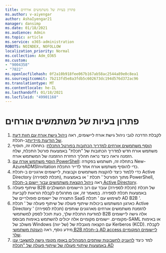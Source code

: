 ```yaml
---
title: פתרון בעיות של משתמשים אורחים
ms.author: v-aiyengar
author: AshaIyengar21
manager: dansimp
ms.date: 01/18/2021
ms.audience: Admin
ms.topic: article
ms.service: o365-administration
ROBOTS: NOINDEX, NOFOLLOW
localization_priority: Normal
ms.collection: Adm_O365
ms.custom:
- "9004358"
- "7822"
ms.openlocfilehash: 0f2a10b918fee067b167ab58ac2544a89e0c8ea1
ms.sourcegitcommit: 7b213fd5e8a3fdb5c602673dc194d576d372ac96
ms.translationtype: MT
ms.contentlocale: he-IL
ms.lasthandoff: 01/18/2021
ms.locfileid: "49901168"
---
```

# <a name="troubleshoot-guest-user-issues"></a>פתרון בעיות של משתמשים אורחים

1. לקבלת הדרכה לגבי ניהול גישת אורח ליישומים, ראה [ניהול גישת אורח עם חוות דעת של הודעות מיידיות](https://docs.microsoft.com/azure/active-directory/governance/manage-guest-access-with-access-reviews)ב-תכלת.
1. [הוסף משתמשים אורחים למדריך הכתובות בפורטל התכלת](https://docs.microsoft.com/azure/active-directory/external-identities/b2b-quickstart-add-guest-users-portal): בתחלה זה, תוסיף משתמש אורח חדש למדריך הכתובות של "תכלת" באמצעות פורטל התכלת, שלח הזמנה וראה כיצד נראה תהליך החזרת ההזמנה של המשתמש אורח.
1. [הוסף משתמש אורח עם PowerShell](https://docs.microsoft.com/azure/active-directory/external-identities/b2b-quickstart-invite-powershell): בתחלה זה, תשתמש בפקודה New-AzureADMSInvitation כדי להוסיף משתמש אורח אחד לדייר התכלת.
1. כדי ללמוד כיצד להקצות משתמשים וקבוצות, ליישומים ארגוניים ב-תכלת Active Directory (תכלת לספירה), מתוך הפורטל ' תכלת ' או באמצעות PowerShell, ראה [ניהול הקצאת משתמשים עבור יישום ב-תכלת Active Directory](https://docs.microsoft.com/azure/active-directory/manage-apps/assign-user-or-group-access-portal). 
1. שיתוף פעולה B2B של תכלת (תכלת לספירה) עובד עם רוב היישומים המשולבים באמצעות תכלת לספירה. במאמר [](https://docs.microsoft.com/azure/active-directory/external-identities/configure-saas-apps)זה, אנו מתרגלים לקבלת הוראות לקביעת התצורה של יישומים פופולריים של SaaS לשימוש עם ' תכלת AD B2B '.
1. כארגון המשתמש ביכולות שיתוף פעולה של שיתוף פעולה של ' תכלת Active Directory ' (תכלת לספירה) להזמנת משתמשים אורחים מארגונים שותפים למודעת התכלת שלך, כעת תוכל לספק למשתמשי B2B אלה גישה ליישומים מקומיים. יישומים מקומיים אלה יכולים להשתמש באימות מבוסס-SAML או באימות משולב של Windows (של יווה) עם הקצאה מוגבלת של Kerberos (KCD). לקבלת מידע נוסף, ראה [הענקת משתמשי B2B ב-תכלת AD access ליישומים המקומיים שלך](https://docs.microsoft.com/azure/active-directory/external-identities/hybrid-cloud-to-on-premises).
1. למד כיצד [להעניק לחשבונות שותפים המנוהלים באופן מקומי גישה למשאבי ענן באמצעות שיתוף פעולה של שיתוף פעולה של "תכלת AD](https://docs.microsoft.com/azure/active-directory/external-identities/hybrid-on-premises-to-cloud)